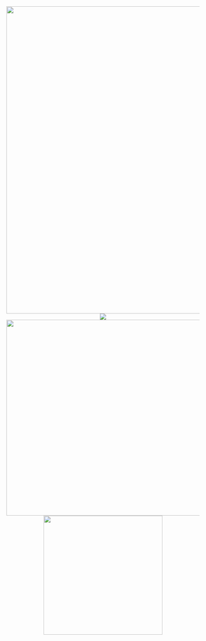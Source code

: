 <div align="center">
<a href="https://github.com/HyZxx/"><img src="https://github-readme-activity-graph.cyclic.app/graph?username=HyZxx&theme=high-contrast"width="800"></a>
</div>

<div align="center">
<a href="https://github.com/HyZxx/"><img src="https://capsule-render.vercel.app/api?type=rect&color=FFFFFF&height=3&section=header&%20render">
</a>

<div align="center"> 
<a href="https://github.com/HyZxx/"><img src="https://github-readme-stats.vercel.app/api?username=HyZxx&count_private=true&show_icons=true&icon_color=FFFFFF&theme=dark"width="510"></a> 
<a href="https://github.com/HyZxx/"><img src="https://github-readme-stats.vercel.app/api/top-langs/?username=HyZxx&layout=compact&theme=dark"width="310"></a>
</div>



